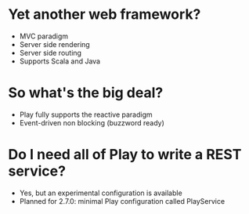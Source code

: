 # Yet another web framework?

* MVC paradigm
* Server side rendering
* Server side routing
* Supports Scala and Java

# So what's the big deal?

* Play fully supports the reactive paradigm
* Event-driven non blocking (buzzword ready)

# Do I need all of Play to write a REST service?
* Yes, but an experimental configuration is available
* Planned for 2.7.0: minimal Play configuration called PlayService

